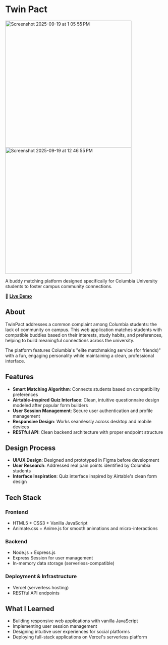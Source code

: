 # Twin Pact 
<img width="400" height="400" alt="Screenshot 2025-09-19 at 1 05 55 PM" src="https://github.com/user-attachments/assets/ee8b0c69-77e1-47f4-93fb-1241f13c33a9" /><img width="400" height="400" alt="Screenshot 2025-09-19 at 12 46 55 PM" src="https://github.com/user-attachments/assets/751a6e57-95bf-4e26-9aeb-58d38b84531d" />




A buddy matching platform designed specifically for Columbia University students to foster campus community connections.

🔗 **[Live Demo](https://twinpact-one.vercel.app/)**

## About

TwinPact addresses a common complaint among Columbia students: the lack of community on campus. This web application matches students with compatible buddies based on their interests, study habits, and preferences, helping to build meaningful connections across the university.

The platform features Columbia's "elite matchmaking service (for friends)" with a fun, engaging personality while maintaining a clean, professional interface.

## Features

- **Smart Matching Algorithm**: Connects students based on compatibility preferences
- **Airtable-inspired Quiz Interface**: Clean, intuitive questionnaire design modeled after popular form builders
- **User Session Management**: Secure user authentication and profile management
- **Responsive Design**: Works seamlessly across desktop and mobile devices
- **RESTful API**: Clean backend architecture with proper endpoint structure

## Design Process

- **UI/UX Design**: Designed and prototyped in Figma before development
- **User Research**: Addressed real pain points identified by Columbia students
- **Interface Inspiration**: Quiz interface inspired by Airtable's clean form design

## Tech Stack

### Frontend
- HTML5 + CSS3 + Vanilla JavaScript
- Animate.css + Anime.js for smooth animations and micro-interactions

### Backend
- Node.js + Express.js
- Express Session for user management
- In-memory data storage (serverless-compatible)

### Deployment & Infrastructure
- Vercel (serverless hosting)
- RESTful API endpoints

## What I Learned
- Building responsive web applications with vanilla JavaScript
- Implementing user session management
- Designing intuitive user experiences for social platforms
- Deploying full-stack applications on Vercel's serverless platform
